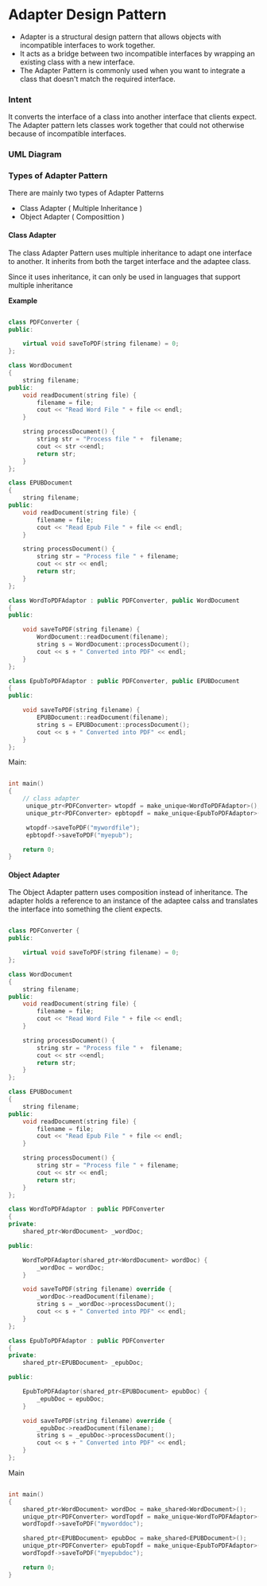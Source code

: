 # Adapter Design Pattern

- Adapter is a structural design pattern that allows objects with incompatible interfaces to work together.
- It acts as a bridge between two incompatible interfaces by wrapping an existing class with a new interface.
- The Adapter Pattern is commonly used when you want to integrate a class that doesn't match the required interface.

### Intent

It converts the interface of a class into another interface that clients expect. The Adapter pattern lets classes work together that could not otherwise because of incompatible interfaces.

### UML Diagram

### Types of Adapter Pattern

There are mainly two types of Adapter Patterns

- Class Adapter ( Multiple Inheritance )
- Object Adapter ( Composittion )

#### Class Adapter

The class Adapter Pattern uses multiple inheritance to adapt one interface to another. It inherits from both the target interface and the adaptee class.

Since it uses inheritance, it can only be used in languages that support multiple inheritance

**Example**

```cpp

class PDFConverter {
public:

    virtual void saveToPDF(string filename) = 0;
};

class WordDocument
{
    string filename;
public:
    void readDocument(string file) {
        filename = file;
        cout << "Read Word File " + file << endl;
    }

    string processDocument() {
        string str = "Process file " +  filename;
        cout << str <<endl;
        return str;
    }
};

class EPUBDocument
{
    string filename;
public:
    void readDocument(string file) {
        filename = file;
        cout << "Read Epub File " + file << endl;
    }

    string processDocument() {
        string str = "Process file " + filename;
        cout << str << endl;
        return str;
    }
};

class WordToPDFAdaptor : public PDFConverter, public WordDocument
{
public:

    void saveToPDF(string filename) {
        WordDocument::readDocument(filename);
        string s = WordDocument::processDocument();
        cout << s + " Converted into PDF" << endl;
    }
};

class EpubToPDFAdaptor : public PDFConverter, public EPUBDocument
{
public:

    void saveToPDF(string filename) {
        EPUBDocument::readDocument(filename);
        string s = EPUBDocument::processDocument();
        cout << s + " Converted into PDF" << endl;
    }
};

```

Main:

```cpp

int main()
{
    // class adapter
     unique_ptr<PDFConverter> wtopdf = make_unique<WordToPDFAdaptor>();
     unique_ptr<PDFConverter> epbtopdf = make_unique<EpubToPDFAdaptor>();

     wtopdf->saveToPDF("mywordfile");
     epbtopdf->saveToPDF("myepub");

    return 0;
}

```

#### Object Adapter

The Object Adapter pattern uses composition instead of inheritance. The adapter holds a reference to an instance of the adaptee calss and translates the interface into something the client expects.

```cpp

class PDFConverter {
public:

    virtual void saveToPDF(string filename) = 0;
};

class WordDocument
{
    string filename;
public:
    void readDocument(string file) {
        filename = file;
        cout << "Read Word File " + file << endl;
    }

    string processDocument() {
        string str = "Process file " +  filename;
        cout << str <<endl;
        return str;
    }
};

class EPUBDocument
{
    string filename;
public:
    void readDocument(string file) {
        filename = file;
        cout << "Read Epub File " + file << endl;
    }

    string processDocument() {
        string str = "Process file " + filename;
        cout << str << endl;
        return str;
    }
};

class WordToPDFAdaptor : public PDFConverter
{
private:
    shared_ptr<WordDocument> _wordDoc;

public:

    WordToPDFAdaptor(shared_ptr<WordDocument> wordDoc) {
        _wordDoc = wordDoc;
    }

    void saveToPDF(string filename) override {
        _wordDoc->readDocument(filename);
        string s = _wordDoc->processDocument();
        cout << s + " Converted into PDF" << endl;
    }
};

class EpubToPDFAdaptor : public PDFConverter
{
private:
    shared_ptr<EPUBDocument> _epubDoc;

public:

    EpubToPDFAdaptor(shared_ptr<EPUBDocument> epubDoc) {
        _epubDoc = epubDoc;
    }

    void saveToPDF(string filename) override {
        _epubDoc->readDocument(filename);
        string s = _epubDoc->processDocument();
        cout << s + " Converted into PDF" << endl;
    }
};

```

Main

```cpp

int main()
{
    shared_ptr<WordDocument> wordDoc = make_shared<WordDocument>();
    unique_ptr<PDFConverter> wordTopdf = make_unique<WordToPDFAdaptor>(wordDoc);
    wordTopdf->saveToPDF("myworddoc");

    shared_ptr<EPUBDocument> epubDoc = make_shared<EPUBDocument>();
    unique_ptr<PDFConverter> epubTopdf = make_unique<EpubToPDFAdaptor>(epubDoc);
    wordTopdf->saveToPDF("myepubdoc");

    return 0;
}

```
